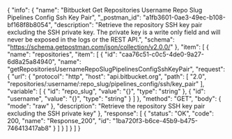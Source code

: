 {
  "info": {
    "name": "Bitbucket Get Repositories Username Repo Slug Pipelines Config Ssh Key Pair",
    "_postman_id": "a1fb3601-0ae3-49ec-b108-bf168f8b8054",
    "description": "Retrieve the repository SSH key pair excluding the SSH private key. The private key is a write only field and will never be exposed in the logs or the REST API.",
    "schema": "https://schema.getpostman.com/json/collection/v2.0.0/"
  },
  "item": [
    {
      "name": "repositories",
      "item": [
        {
          "id": "caa76c51-c0c5-4de0-9a27-6d8a25a84940",
          "name": "getRepositoriesUsernameRepoSlugPipelinesConfigSshKeyPair",
          "request": {
            "url": {
              "protocol": "http",
              "host": "api.bitbucket.org",
              "path": [
                "2.0",
                "repositories/:username/:repo_slug/pipelines_config/ssh/key_pair"
              ],
              "variable": [
                {
                  "id": "repo_slug",
                  "value": "{}",
                  "type": "string"
                },
                {
                  "id": "username",
                  "value": "{}",
                  "type": "string"
                }
              ]
            },
            "method": "GET",
            "body": {
              "mode": "raw"
            },
            "description": "Retrieve the repository SSH key pair excluding the SSH private key"
          },
          "response": [
            {
              "status": "OK",
              "code": 200,
              "name": "Response_200",
              "id": "1ba720f3-b6ce-45b9-b475-746413417ab8"
            }
          ]
        }
      ]
    }
  ]
}